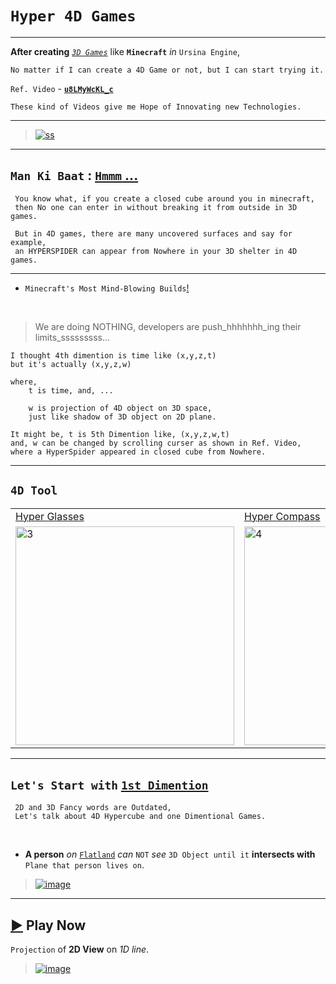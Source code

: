 # `Hyper 4D Games`

-------------------

**After creating** [*`3D Games`*](https://github.com/imvickykumar999/Ursina-Engine-Panda3D-Games#-games--screenshots--videos) like **`Minecraft`** *in* `Ursina Engine`, 

    No matter if I can create a 4D Game or not, but I can start trying it. 

`Ref. Video` - [**`u8LMyWcKL_c`**](https://www.youtube.com/watch?v=u8LMyWcKL_c)

    These kind of Videos give me Hope of Innovating new Technologies.

--------------------

> [![ss](https://cdn.akamai.steamstatic.com/steam/apps/1941640/ss_6e6bbac78b0cbddb9cbc2b878174e8a6411949d6.jpg?t=1666354526)](https://store.steampowered.com/app/1941640/4D_Miner/)

-------------------------

## `Man Ki Baat` : [`Hmmm` ...](https://youtu.be/u8LMyWcKL_c?t=597)

     You know what, if you create a closed cube around you in minecraft,
     then No one can enter in without breaking it from outside in 3D games.
     
     But in 4D games, there are many uncovered surfaces and say for example,
     an HYPERSPIDER can appear from Nowhere in your 3D shelter in 4D games.

----------------------------

- `Minecraft's Most Mind-Blowing Builds`[!](https://youtu.be/E5gEI9JYLHE?t=106)

<br>

> We are doing NOTHING, developers are push_hhhhhhh_ing their limits_sssssssss...

    I thought 4th dimention is time like (x,y,z,t) 
    but it's actually (x,y,z,w)

    where,
        t is time, and, ...

        w is projection of 4D object on 3D space, 
        just like shadow of 3D object on 2D plane.

    It might be, t is 5th Dimention like, (x,y,z,w,t)
    and, w can be changed by scrolling curser as shown in Ref. Video, 
    where a HyperSpider appeared in closed cube from Nowhere.

------------------------------  

## `4D Tool`

<table>
<tr>

<td>
<a href="https://youtu.be/u8LMyWcKL_c?t=455">
Hyper Glasses
</a>
</td>

<td>
<a href="https://youtu.be/u8LMyWcKL_c?t=520">
Hyper Compass
</a>
</td>

</tr>

<tr>
<td><img src="https://user-images.githubusercontent.com/50515418/224538020-b780c892-64a8-4c04-8180-e7ea7e95efbc.png" alt="3" height = 350px></td>
<td><img src="https://user-images.githubusercontent.com/50515418/224538457-2b053194-5049-4add-a724-3c7dd8d02a75.png" alt="4" height = 350px></td>
</tr>

</table>

------------------------

## `Let's Start with` [`1st Dimention`](https://www.youtube.com/watch?v=3xx7sgNVE-A)

     2D and 3D Fancy words are Outdated,
     Let's talk about 4D Hypercube and one Dimentional Games.

<br>

- **A person** *on* [`Flatland`](https://youtu.be/nUExziADzjc?t=66) *can* `NOT` *see* `3D Object until it` **intersects with** `Plane that person lives on`.

> [![image](https://user-images.githubusercontent.com/50515418/224556673-70a83dc4-f334-48f0-9b14-9dfcf7b9ec9d.png)](https://youtu.be/nUExziADzjc?t=66)

-------------------

[▶](https://imvickykumar999.github.io/1D-Game/) Play Now
------------

`Projection` of **2D View** on *1D line*.

> [![image](https://user-images.githubusercontent.com/50515418/224546315-bb5ae409-628e-49ca-a4b8-c82908bf2a8c.png)](https://imvickykumar999.github.io/1D-Game/)

